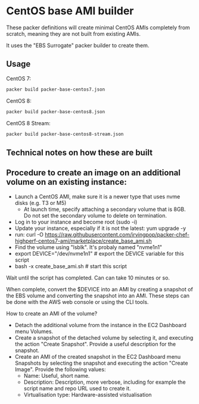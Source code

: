 # CentOS base AMI builder

These packer definitions will create minimal CentOS AMIs completely from scratch, meaning they are not built from existing AMIs.

It uses the "EBS Surrogate" packer builder to create them.

## Usage

CentOS 7:
```bash
packer build packer-base-centos7.json
```

CentOS 8:
```bash
packer build packer-base-centos8.json
```

CentOS 8 Stream:
```bash
packer build packer-base-centos8-stream.json
```


## Technical notes on how these are built


## Procedure to create an image on an additional volume on an existing instance:

- Launch a CentOS AMI, make sure it is a newer type that uses nvme disks (e.g. T3 or M5)
  - At launch time, specify attaching a secondary volume that is 8GB.  Do not set the secondary volume to delete on termination.
- Log in to your instance and become root (sudo -i)
- Update your instance, especially if it is not the latest:  yum upgrade -y
- run: curl -O https://raw.githubusercontent.com/irvingpop/packer-chef-highperf-centos7-ami/marketplace/create_base_ami.sh
- Find the volume using "lsblk". It's probaly named "nvme1n1"
- export DEVICE="/dev/nvme1n1" # export the DEVICE variable for this script
- bash -x create_base_ami.sh # start this script

Wait until the script has completed. Can can take 10 minutes or so.

When complete, convert the $DEVICE into an AMI by creating a snapshot of the
EBS volume and converting the snapshot into an AMI.  These steps can be done
with the AWS web console or using the CLI tools.

How to create an AMI of the volume?

- Detach the additional volume from the instance in the EC2 Dashboard menu
  Volumes.
- Create a snapshot of the detached volume by selecting it, and executing the
  action "Create Snapshot". Provide a useful description for the snapshot.
- Create an AMI of the created snapshot in the EC2 Dashboard menu Snapshots
  by selecting the snapshot and executing the action "Create Image". Provide
  the following values:
  - Name: Useful, short name.
  - Description: Description, more verbose, including for example the script name and repo URL used to create it.
  - Virtualisation type: Hardware-assisted vistualisation


